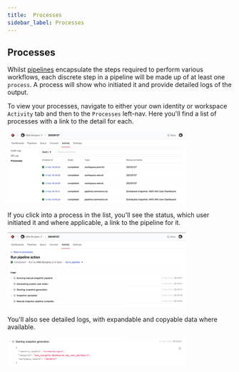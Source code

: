 ```yaml
---
title:  Processes
sidebar_label: Processes
---
```


## Processes

Whilst [pipelines](/cloud/pipelines) encapsulate the steps required to perform various workflows, each discrete step in a pipeline 
will be made up of at least one `process`. A process will show who initiated it and provide detailed logs of the output.

To view your processes, navigate to either your own identity or workspace `Activity`
tab and then to the `Processes` left-nav. Here you'll find a list of processes with a link to the detail for each.

<img src="/images/docs/cloud/cloud-processes.png" width="400pt"/>
<br />

If you click into a process in the list, you'll see the status, which user initiated it and where applicable, a link to the pipeline 
for it.

<img src="/images/docs/cloud/cloud-process-detail.png" width="400pt"/>
<br />

You'll also see detailed logs, with expandable and copyable data where available.

<img src="/images/docs/cloud/cloud-process-logs.png" width="400pt"/>
<br />

